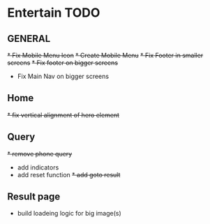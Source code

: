 # Entertain TODO

## GENERAL
  ~~* Fix Mobile Menu Icon~~
  ~~* Create Mobile Menu~~
  ~~* Fix Footer in smaller screens~~
  ~~* Fix footer on bigger screens~~
  * Fix Main Nav on bigger screens

## Home
  ~~* fix vertical alignment of hero element~~

## Query
  ~~* remove phone query~~
  * add indicators
  * add reset function
  ~~* add goto result~~

## Result page
  * build loadeing logic for big image(s)


